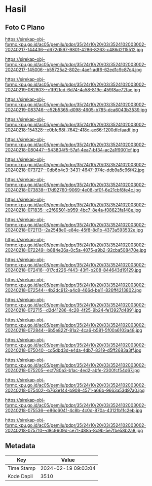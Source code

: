 # Hasil

## Foto C Plano

https://sirekap-obj-formc.kpu.go.id/ac05/pemilu/pdpr/35/24/10/20/03/3524102003002-20240217-144436--d672d597-9801-4286-8263-c486d2f15512.jpg

https://sirekap-obj-formc.kpu.go.id/ac05/pemilu/pdpr/35/24/10/20/03/3524102003002-20240217-145006--b55725a2-802e-4aef-adf6-62ed1c9c87c4.jpg

https://sirekap-obj-formc.kpu.go.id/ac05/pemilu/pdpr/35/24/10/20/03/3524102003002-20240219-082803--c1f92fcd-6d74-4a58-819e-459f8ae72fae.jpg

https://sirekap-obj-formc.kpu.go.id/ac05/pemilu/pdpr/35/24/10/20/03/3524102003002-20240219-083746--c52b5365-d098-4605-b785-dca6043b3539.jpg

https://sirekap-obj-formc.kpu.go.id/ac05/pemilu/pdpr/35/24/10/20/03/3524102003002-20240218-154328--e0bfc68f-7642-418c-ae66-1200dfcfaadf.jpg

https://sirekap-obj-formc.kpu.go.id/ac05/pemilu/pdpr/35/24/10/20/03/3524102003002-20240218-080447--543804f5-57af-4ea7-bf34-ac2a1f9001cf.jpg

https://sirekap-obj-formc.kpu.go.id/ac05/pemilu/pdpr/35/24/10/20/03/3524102003002-20240218-073727--0db6b4c3-3431-4647-974c-ddb9a5c96f42.jpg

https://sirekap-obj-formc.kpu.go.id/ac05/pemilu/pdpr/35/24/10/20/03/3524102003002-20240218-073838--17d92760-9069-4e08-bf0f-6e21cbf8fe4c.jpg

https://sirekap-obj-formc.kpu.go.id/ac05/pemilu/pdpr/35/24/10/20/03/3524102003002-20240218-071835--c2f69501-b959-4bc7-8e4a-f08623fa148e.jpg

https://sirekap-obj-formc.kpu.go.id/ac05/pemilu/pdpr/35/24/10/20/03/3524102003002-20240218-072113--2a2548e0-e84e-45f8-8d1b-4373a593532e.jpg

https://sirekap-obj-formc.kpu.go.id/ac05/pemilu/pdpr/35/24/10/20/03/3524102003002-20240218-072249--b884e36a-0c5a-4075-a9b2-92cba508470e.jpg

https://sirekap-obj-formc.kpu.go.id/ac05/pemilu/pdpr/35/24/10/20/03/3524102003002-20240218-072416--017cd226-f443-43f1-b208-844643d19129.jpg

https://sirekap-obj-formc.kpu.go.id/ac05/pemilu/pdpr/35/24/10/20/03/3524102003002-20240218-072544--4b2dc912-a4c8-466d-be11-826ff4213802.jpg

https://sirekap-obj-formc.kpu.go.id/ac05/pemilu/pdpr/35/24/10/20/03/3524102003002-20240218-072715--d2d41286-4c28-4f25-9b24-fe13927d4891.jpg

https://sirekap-obj-formc.kpu.go.id/ac05/pemilu/pdpr/35/24/10/20/03/3524102003002-20240218-072844--6b5e822f-81a2-4ca6-b581-5f00a6103a48.jpg

https://sirekap-obj-formc.kpu.go.id/ac05/pemilu/pdpr/35/24/10/20/03/3524102003002-20240218-075040--cd5dbd3d-e4da-4db7-8319-d5ff2683a3ff.jpg

https://sirekap-obj-formc.kpu.go.id/ac05/pemilu/pdpr/35/24/10/20/03/3524102003002-20240218-075205--ecf780a3-b1ac-4ed2-abfe-2300fcf54d67.jpg

https://sirekap-obj-formc.kpu.go.id/ac05/pemilu/pdpr/35/24/10/20/03/3524102003002-20240218-075402--b763e144-b908-4571-a66b-9663a53d97a0.jpg

https://sirekap-obj-formc.kpu.go.id/ac05/pemilu/pdpr/35/24/10/20/03/3524102003002-20240218-075536--e86c6041-4c8b-4c0d-870a-43121b11c2eb.jpg

https://sirekap-obj-formc.kpu.go.id/ac05/pemilu/pdpr/35/24/10/20/03/3524102003002-20240218-075710--d8c9609d-ce71-488a-8c9b-5e7fbe58b2a8.jpg


## Metadata

| Key        | Value               |
| ---------- | ------------------- |
| Time Stamp | 2024-02-19 09:03:04 |
| Kode Dapil | 3510                |




